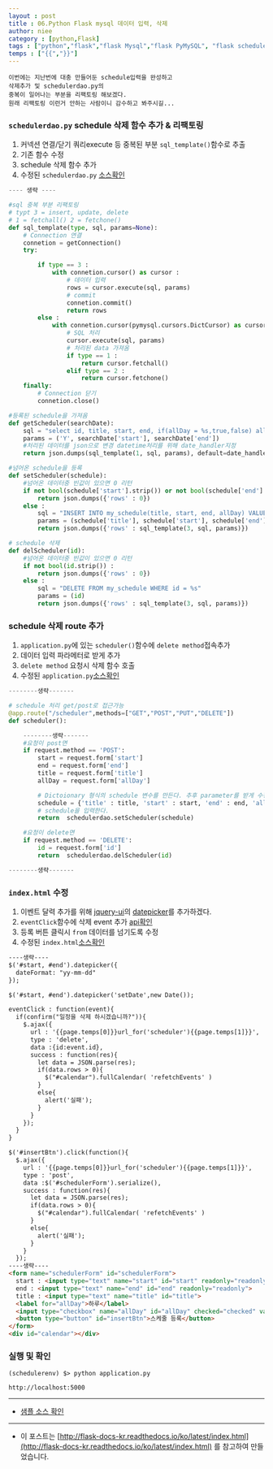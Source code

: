 ```yaml
---
layout : post
title : 06.Python Flask mysql 데이터 입력, 삭제
author: niee
category : [python,Flask]
tags : ["python","flask","flask Mysql","flask PyMySQL", "flask scheduler"]
temps : ["{{","}}"]
---
```


```
이번에는 지난번에 대충 만들어둔 schedule입력을 완성하고
삭제추가 및 schedulerdao.py의
중복이 일어나는 부분을 리팩토링 해보겠다.
원래 리팩토링 이런거 안하는 사람이니 감수하고 봐주시길...
```

### ```schedulerdao.py``` schedule 삭제 함수 추가 & 리팩토링
1. 커넥션 연결/닫기 쿼리execute 등 중복된 부분 ```sql_template()```함수로 추출
2. 기존 함수 수정
3. schedule 삭제 함수 추가
4. 수정된 ```schedulerdao.py``` [소스확인](https://github.com/ParkMinKyu/scheduler/blob/master/dao/schedulerdao.py)

```python
---- 생략 ----

#sql 중복 부분 리팩토링
# typt 3 = insert, update, delete
# 1 = fetchall() 2 = fetchone()
def sql_template(type, sql, params=None):
    # Connection 연결
    connetion = getConnection()
    try:

        if type == 3 :
            with connetion.cursor() as cursor :
                # 데이터 입력
                rows = cursor.execute(sql, params)
                # commit
                connetion.commit()
                return rows
        else :
            with connetion.cursor(pymysql.cursors.DictCursor) as cursor :
                # SQL 처리
                cursor.execute(sql, params)
                # 처리된 data 가져옴
                if type == 1 :
                    return cursor.fetchall()
                elif type == 2 :
                    return cursor.fetchone()
    finally:
        # Connection 닫기
        connetion.close()

#등록된 schedule을 가져옴
def getScheduler(searchDate):
    sql = "select id, title, start, end, if(allDay = %s,true,false) allDay from my_schedule where to_days(start) >= to_days(%s) and to_days(end) <= to_days(%s)"
    params = ('Y', searchDate['start'], searchDate['end'])
    #처리된 데이터를 json으로 변경 datetime처리를 위해 date_handler지정
    return json.dumps(sql_template(1, sql, params), default=date_handler);

#넘어온 schedule을 등록
def setScheduler(schedule):
    #넘어온 데이터중 빈값이 있으면 0 리턴
    if not bool(schedule['start'].strip()) or not bool(schedule['end'].strip()) or not bool(schedule['title'].strip()) or not bool(schedule['allDay'].strip()) :
        return json.dumps({'rows' : 0})
    else :
        sql = "INSERT INTO my_schedule(title, start, end, allDay) VALUES (%s, %s, %s, %s)"
        params = (schedule['title'], schedule['start'], schedule['end'], schedule['allDay'])
        return json.dumps({'rows' : sql_template(3, sql, params)})

# schedule 삭제
def delScheduler(id):
    #넘어온 데이터중 빈값이 있으면 0 리턴
    if not bool(id.strip()) :
        return json.dumps({'rows' : 0})
    else :
        sql = "DELETE FROM my_schedule WHERE id = %s"
        params = (id)
        return json.dumps({'rows' : sql_template(3, sql, params)})
```

### schedule 삭제 route 추가
1. ```application.py```에 있는 ```scheduler()```함수에 ```delete method```접속추가
2. 데이터 입력 파라메터로 받게 추가
3. ```delete method``` 요청시 삭제 함수 호출
3. 수정된 ```application.py```[소스확인](https://github.com/ParkMinKyu/scheduler/blob/master/application.py)

```python
--------생략-------

# schedule 처리 get/post로 접근가능
@app.route("/scheduler",methods=["GET","POST","PUT","DELETE"])
def scheduler():

    --------생략-------
    #요청이 post면
    if request.method == 'POST':
        start = request.form['start']
        end = request.form['end']
        title = request.form['title']
        allDay = request.form['allDay']

        # Dictoionary 형식의 schedule 변수를 만든다. 추후 parameter를 받게 수정예정
        schedule = {'title' : title, 'start' : start, 'end' : end, 'allDay' : allDay}
        # schedule을 입력한다.
        return  schedulerdao.setScheduler(schedule)

    #요청이 delete면
    if request.method == 'DELETE':
        id = request.form['id']
        return  schedulerdao.delScheduler(id)

--------생략-------
```

### ```index.html``` 수정
1. 이벤트 달력 추가를 위해 [jquery-ui](https://jqueryui.com/)의 [datepicker](https://jqueryui.com/datepicker/)를 추가하겠다.
2. ```eventClick```함수에 삭제 event 추가 [api확인](https://fullcalendar.io/docs/mouse/eventClick/)
3. 등록 버튼 클릭시 ```from``` 데이터를 넘기도록 수정
4. 수정된 ```index.html```[소스확인](https://github.com/ParkMinKyu/scheduler/blob/master/templates/index.html)

```html
----생략----
$('#start, #end').datepicker({
  dateFormat: "yy-mm-dd"
});

$('#start, #end').datepicker('setDate',new Date());

eventClick : function(event){
  if(confirm("일정을 삭제 하시겠습니까?")){
    $.ajax({
      url : '{{page.temps[0]}}url_for('scheduler'){{page.temps[1]}}',
      type : 'delete',
      data :{id:event.id},
      success : function(res){
        let data = JSON.parse(res);
        if(data.rows > 0){
          $("#calendar").fullCalendar( 'refetchEvents' )
        }
        else{
          alert('실패');
        }
      }
    });
  }
}

$('#insertBtn').click(function(){
  $.ajax({
    url : '{{page.temps[0]}}url_for('scheduler'){{page.temps[1]}}',
    type : 'post',
    data :$('#schedulerForm').serialize(),
    success : function(res){
      let data = JSON.parse(res);
      if(data.rows > 0){
        $("#calendar").fullCalendar( 'refetchEvents' )
      }
      else{
        alert('실패');
      }
    }
  });
----생략----
<form name="schedulerForm" id="schedulerForm">
  start : <input type="text" name="start" id="start" readonly="readonly">
  end : <input type="text" name="end" id="end" readonly="readonly">
  title : <input type="text" name="title" id="title">
  <label for="allDay">하루</label>
  <input type="checkbox" name="allDay" id="allDay" checked="checked" value="Y">
  <button type="button" id="insertBtn">스케줄 등록</button>
</form>
<div id="calendar"></div>
```

### 실행 및 확인

```
(schedulerenv) $> python application.py

http://localhost:5000
```

----------

- [샘플 소스 확인](https://github.com/ParkMinKyu/scheduler)

----------

- 이 포스트는 [http://flask-docs-kr.readthedocs.io/ko/latest/index.html](http://flask-docs-kr.readthedocs.io/ko/latest/index.html) 를 참고하여 만들었습니다.
